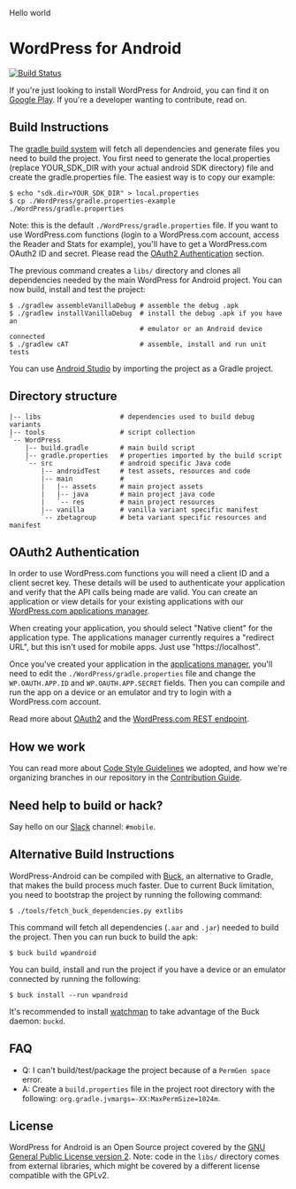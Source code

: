 Hello world
# WordPress for Android #

[![Build Status](https://travis-ci.org/wordpress-mobile/WordPress-Android.svg?branch=develop)](https://travis-ci.org/wordpress-mobile/WordPress-Android)

If you're just looking to install WordPress for Android, you can find
it on [Google Play][1]. If you're a developer wanting to contribute,
read on.

## Build Instructions ##

The [gradle build system][2] will fetch all dependencies and generate
files you need to build the project. You first need to generate the
local.properties (replace YOUR_SDK_DIR with your actual android SDK directory)
file and create the gradle.properties file. The easiest way is to copy
our example:

    $ echo "sdk.dir=YOUR_SDK_DIR" > local.properties
    $ cp ./WordPress/gradle.properties-example ./WordPress/gradle.properties

Note: this is the default `./WordPress/gradle.properties` file. If you
want to use WordPress.com functions (login to a WordPress.com account,
access the Reader and Stats for example), you'll have to get a WordPress.com
OAuth2 ID and secret. Please read the
[OAuth2 Authentication](#oauth2-authentication) section.

The previous command creates a `libs/` directory and clones all dependencies needed
by the main WordPress for Android project. You can now build, install and
test the project:

    $ ./gradlew assembleVanillaDebug # assemble the debug .apk
    $ ./gradlew installVanillaDebug  # install the debug .apk if you have an
                                     # emulator or an Android device connected
    $ ./gradlew cAT                  # assemble, install and run unit tests

You can use [Android Studio][3] by importing the project as a Gradle project.

## Directory structure ##

    |-- libs                    # dependencies used to build debug variants
    |-- tools                   # script collection
    `-- WordPress
        |-- build.gradle        # main build script
        |-- gradle.properties   # properties imported by the build script
        `-- src                 # android specific Java code
            |-- androidTest     # test assets, resources and code
            |-- main            #
            |   |-- assets      # main project assets
            |   |-- java        # main project java code
            |   `-- res         # main project resources
            |-- vanilla         # vanilla variant specific manifest
            `-- zbetagroup      # beta variant specific resources and manifest

## OAuth2 Authentication ##

In order to use WordPress.com functions you will need a client ID and
a client secret key. These details will be used to authenticate your
application and verify that the API calls being made are valid. You can
create an application or view details for your existing applications with
our [WordPress.com applications manager][5].

When creating your application, you should select "Native client" for the
application type. The applications manager currently requires a "redirect URL",
but this isn't used for mobile apps. Just use "https://localhost".

Once you've created your application in the [applications manager][5], you'll
need to edit the `./WordPress/gradle.properties` file and change the
`WP.OAUTH.APP.ID` and `WP.OAUTH.APP.SECRET` fields. Then you can compile and
run the app on a device or an emulator and try to login with a WordPress.com
account.

Read more about [OAuth2][6] and the [WordPress.com REST endpoint][7].

## How we work ##

You can read more about [Code Style Guidelines](CODESTYLE.md) we adopted, and
how we're organizing branches in our repository in the
[Contribution Guide](CONTRIBUTING.md).

## Need help to build or hack? ##

Say hello on our [Slack][4] channel: `#mobile`.

## Alternative Build Instructions ##

WordPress-Android can be compiled with [Buck][8], an alternative to Gradle,
that makes the build process much faster. Due to current Buck limitation, you
need to bootstrap the project by running the following command:

    $ ./tools/fetch_buck_dependencies.py extlibs

This command will fetch all dependencies (`.aar` and `.jar`) needed to build
the project. Then you can run buck to build the apk:

    $ buck build wpandroid

You can build, install and run the project if you have a device or an emulator
connected by running the following:

    $ buck install --run wpandroid

It's recommended to install [watchman][9] to take advantage of the Buck
daemon: `buckd`.

## FAQ ##

* Q: I can't build/test/package the project because of a `PermGen space` error.
* A: Create a `build.properties` file in the project root directory with the following: `org.gradle.jvmargs=-XX:MaxPermSize=1024m`.

## License ##

WordPress for Android is an Open Source project covered by the
[GNU General Public License version 2](LICENSE.md). Note: code
in the `libs/` directory comes from external libraries, which might
be covered by a different license compatible with the GPLv2.

[1]: https://play.google.com/store/apps/details?id=org.wordpress.android
[2]: http://tools.android.com/tech-docs/new-build-system/user-guide
[3]: http://developer.android.com/sdk/installing/studio.html
[4]: https://make.wordpress.org/chat/
[5]: https://developer.wordpress.com/apps/
[6]: https://developer.wordpress.com/docs/oauth2/
[7]: https://developer.wordpress.com/docs/api/
[8]: https://facebook.github.io/buck
[9]: https://facebook.github.io/watchman/docs/install.html
